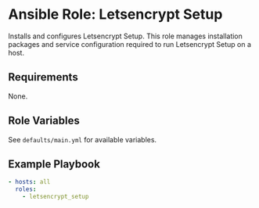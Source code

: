 # Ansible Role: Letsencrypt Setup

Installs and configures Letsencrypt Setup. This role manages installation packages and service configuration required to run Letsencrypt Setup on a host.

## Requirements

None.

## Role Variables

See `defaults/main.yml` for available variables.

## Example Playbook

```yaml
- hosts: all
  roles:
    - letsencrypt_setup
```
